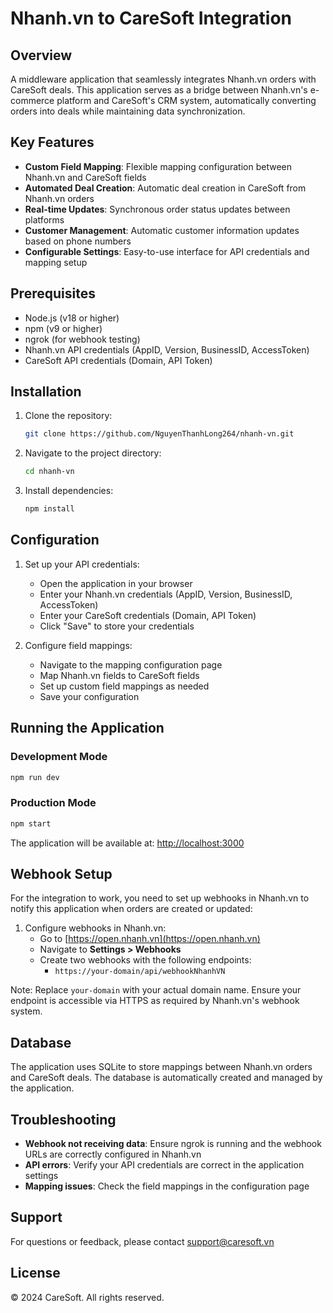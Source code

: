# Nhanh.vn to CareSoft Integration

## Overview

A middleware application that seamlessly integrates Nhanh.vn orders with CareSoft deals. This application serves as a bridge between Nhanh.vn's e-commerce platform and CareSoft's CRM system, automatically converting orders into deals while maintaining data synchronization.

## Key Features

- **Custom Field Mapping**: Flexible mapping configuration between Nhanh.vn and CareSoft fields
- **Automated Deal Creation**: Automatic deal creation in CareSoft from Nhanh.vn orders
- **Real-time Updates**: Synchronous order status updates between platforms
- **Customer Management**: Automatic customer information updates based on phone numbers
- **Configurable Settings**: Easy-to-use interface for API credentials and mapping setup

## Prerequisites

- Node.js (v18 or higher)
- npm (v9 or higher)
- ngrok (for webhook testing)
- Nhanh.vn API credentials (AppID, Version, BusinessID, AccessToken)
- CareSoft API credentials (Domain, API Token)

## Installation

1. Clone the repository:

   ```bash
   git clone https://github.com/NguyenThanhLong264/nhanh-vn.git
   ```

2. Navigate to the project directory:

   ```bash
   cd nhanh-vn
   ```

3. Install dependencies:

   ```bash
   npm install
   ```

## Configuration

1. Set up your API credentials:

   - Open the application in your browser
   - Enter your Nhanh.vn credentials (AppID, Version, BusinessID, AccessToken)
   - Enter your CareSoft credentials (Domain, API Token)
   - Click "Save" to store your credentials

2. Configure field mappings:
   - Navigate to the mapping configuration page
   - Map Nhanh.vn fields to CareSoft fields
   - Set up custom field mappings as needed
   - Save your configuration

## Running the Application

### Development Mode

```bash
npm run dev
```

### Production Mode

```bash
npm start
```

The application will be available at: [http://localhost:3000](http://localhost:3000)

## Webhook Setup

For the integration to work, you need to set up webhooks in Nhanh.vn to notify this application when orders are created or updated:

1. Configure webhooks in Nhanh.vn:
   - Go to [https://open.nhanh.vn](https://open.nhanh.vn)
   - Navigate to **Settings > Webhooks**
   - Create two webhooks with the following endpoints:
     - `https://your-domain/api/webhookNhanhVN`

Note: Replace `your-domain` with your actual domain name. Ensure your endpoint is accessible via HTTPS as required by Nhanh.vn's webhook system.

## Database

The application uses SQLite to store mappings between Nhanh.vn orders and CareSoft deals. The database is automatically created and managed by the application.

## Troubleshooting

- **Webhook not receiving data**: Ensure ngrok is running and the webhook URLs are correctly configured in Nhanh.vn
- **API errors**: Verify your API credentials are correct in the application settings
- **Mapping issues**: Check the field mappings in the configuration page

## Support

For questions or feedback, please contact [support@caresoft.vn](mailto:support@caresoft.vn)

## License

© 2024 CareSoft. All rights reserved.
